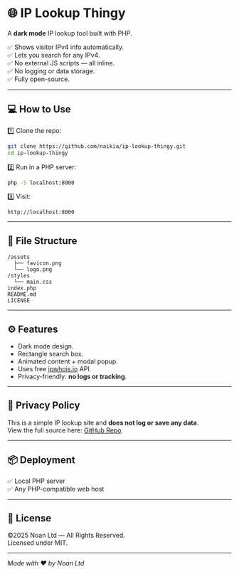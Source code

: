 
# 🌐 IP Lookup Thingy

A **dark mode** IP lookup tool built with PHP.

✅ Shows visitor IPv4 info automatically.  
✅ Lets you search for any IPv4.  
✅ No external JS scripts — all inline.  
✅ No logging or data storage.  
✅ Fully open-source.

---

## 💻 How to Use

1️⃣ Clone the repo:

```bash
git clone https://github.com/naikia/ip-lookup-thingy.git
cd ip-lookup-thingy
```

2️⃣ Run in a PHP server:

```bash
php -S localhost:8000
```

3️⃣ Visit:

```
http://localhost:8000
```

---

## 📁 File Structure

```
/assets
  ├── favicon.png
  └── logo.png
/styles
  └── main.css
index.php
README.md
LICENSE
```

---

## ⚙️ Features

- Dark mode design.
- Rectangle search box.
- Animated content + modal popup.
- Uses free [ipwhois.io](https://ipwhois.io/) API.
- Privacy-friendly: **no logs or tracking**.

---

## 🔗 Privacy Policy

This is a simple IP lookup site and **does not log or save any data**.  
View the full source here: [GitHub Repo](https://github.com/naikia/ip-lookup-thingy).

---

## 📦 Deployment

✅ Local PHP server  
✅ Any PHP-compatible web host

---

## 📜 License

©2025 Noan Ltd — All Rights Reserved.  
Licensed under MIT.

---

*Made with ❤️ by Noan Ltd*
